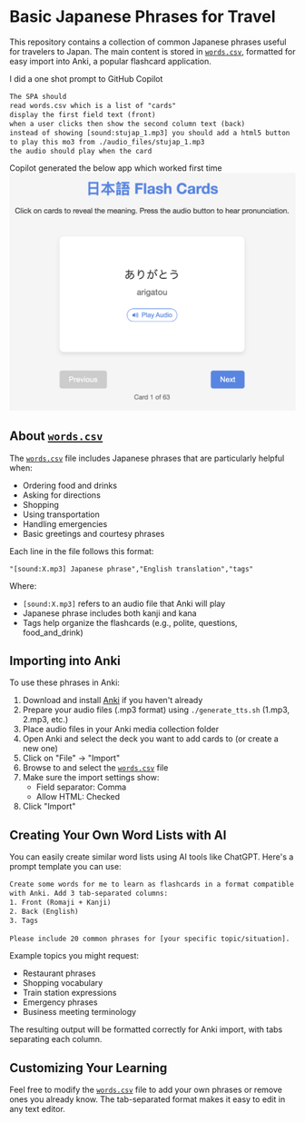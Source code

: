 # Basic Japanese Phrases for Travel

This repository contains a collection of common Japanese phrases useful for travelers to Japan. The main content is stored in [`words.csv`](words.csv), formatted for easy import into Anki, a popular flashcard application.

I did a one shot prompt to GitHub Copilot 
```
The SPA should
read words.csv which is a list of "cards"
display the first field text (front)
when a user clicks then show the second column text (back)
instead of showing [sound:stujap_1.mp3] you should add a html5 button to play this mo3 from ./audio_files/stujap_1.mp3
the audio should play when the card

```

Copilot generated the below app which worked first time
![screenshot of Copilot generated SPA](<copilot-one-shot.png>)

## About [`words.csv`](words.csv)

The [`words.csv`](words.csv) file includes Japanese phrases that are particularly helpful when:
- Ordering food and drinks
- Asking for directions
- Shopping
- Using transportation
- Handling emergencies
- Basic greetings and courtesy phrases

Each line in the file follows this format:
```
"[sound:X.mp3] Japanese phrase","English translation","tags"
```

Where:
- `[sound:X.mp3]` refers to an audio file that Anki will play
- Japanese phrase includes both kanji and kana
- Tags help organize the flashcards (e.g., polite, questions, food_and_drink)

## Importing into Anki

To use these phrases in Anki:

1. Download and install [Anki](https://apps.ankiweb.net/) if you haven't already
2. Prepare your audio files (.mp3 format) using `./generate_tts.sh` (1.mp3, 2.mp3, etc.)
3. Place audio files in your Anki media collection folder
4. Open Anki and select the deck you want to add cards to (or create a new one)
5. Click on "File" → "Import"
6. Browse to and select the [`words.csv`](words.csv) file
7. Make sure the import settings show:
   - Field separator: Comma
   - Allow HTML: Checked
8. Click "Import"

## Creating Your Own Word Lists with AI

You can easily create similar word lists using AI tools like ChatGPT. Here's a prompt template you can use:

```
Create some words for me to learn as flashcards in a format compatible with Anki. Add 3 tab-separated columns:
1. Front (Romaji + Kanji)
2. Back (English)
3. Tags

Please include 20 common phrases for [your specific topic/situation].
```

Example topics you might request:
- Restaurant phrases
- Shopping vocabulary
- Train station expressions
- Emergency phrases
- Business meeting terminology

The resulting output will be formatted correctly for Anki import, with tabs separating each column.

## Customizing Your Learning

Feel free to modify the [`words.csv`](words.csv) file to add your own phrases or remove ones you already know. The tab-separated format makes it easy to edit in any text editor.